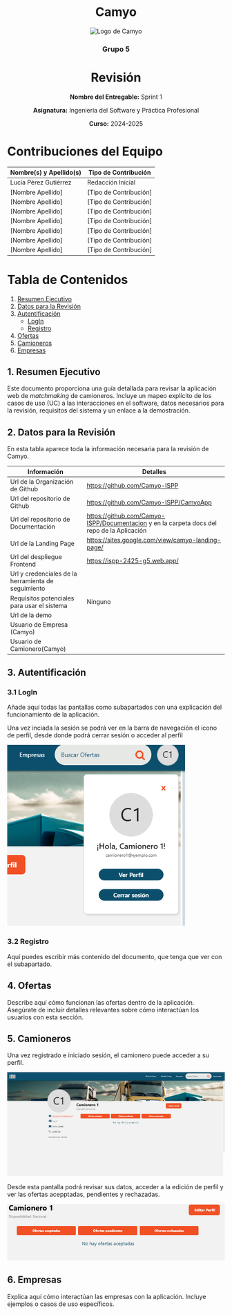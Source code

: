 <h1 align="center">
  Camyo
</h1>

<p align="center">
  <img src="https://i.imgur.com/C72nY4p.png" alt="Logo de Camyo" width="150">
</p>

<h3 align="center">
  <strong>Grupo 5</strong>
</h3>

<h1 align="center">
  <strong>Revisión</strong>
</h1>

<p align="center">
  <strong>Nombre del Entregable:</strong> Sprint 1 
</p>
<p align="center">
  <strong>Asignatura:</strong> Ingeniería del Software y Práctica Profesional  
</p>
<p align="center">
  <strong>Curso:</strong> 2024-2025  
</p>

# Contribuciones del Equipo

| Nombre(s) y Apellido(s) | Tipo de Contribución |
| --- | --- |
| Lucía Pérez Gutiérrez | Redacción Inicial |
| [Nombre Apellido] | [Tipo de Contribución] |
| [Nombre Apellido] | [Tipo de Contribución] |
| [Nombre Apellido] | [Tipo de Contribución] |
| [Nombre Apellido] | [Tipo de Contribución] |
| [Nombre Apellido] | [Tipo de Contribución] |
| [Nombre Apellido] | [Tipo de Contribución] |
| [Nombre Apellido] | [Tipo de Contribución] |

# Tabla de Contenidos

1. [Resumen Ejecutivo](#1-resumen-ejecutivo)
2. [Datos para la Revisión](#2-datos-para-la-revisión)
3. [Autentificación](#3-autentificación)
   - [LogIn](#31-login)
   - [Registro](#32-registro)
4. [Ofertas](#4-ofertas)
5. [Camioneros](#5-camioneros)
6. [Empresas](#6-empresas)


## 1. Resumen Ejecutivo

Este documento proporciona una guía detallada para revisar la aplicación web de *matchmaking* de camioneros. Incluye un mapeo explícito de los casos de uso (UC) a las interacciones en el software, datos necesarios para la revisión, requisitos del sistema y un enlace a la demostración.


## 2. Datos para la Revisión

En esta tabla aparece toda la información necesaria para la revisión de Camyo.

| Información | Detalles  |
| --- | --- |
| Url de la Organización de Github | https://github.com/Camyo-ISPP |
| Url del repositorio de Github | https://github.com/Camyo-ISPP/CamyoApp |
| Url del repositorio de Documentación  | https://github.com/Camyo-ISPP/Documentacion y en la carpeta docs del repo de la Aplicación  |
| Url de la Landing Page | https://sites.google.com/view/camyo-landing-page/ |
| Url del despliegue Frontend  | https://ispp-2425-g5.web.app/ |
| Url y credenciales de la herramienta de seguimiento |  |
| Requisitos potenciales para usar el sistema | Ninguno |
| Url de la demo  |  |
| Usuario de Empresa (Camyo) |  |
| Usuario de Camionero(Camyo) |  |


## 3. Autentificación

### 3.1 LogIn

Añade aquí todas las pantallas como subapartados con una explicación del funcionamiento de la aplicación.

Una vez inciada la sesión se podrá ver en la barra de navegación el icono de perfil, desde donde podrá cerrar sesión o acceder al perfil

<img src="images/navbar_camionero_camyo.png">

### 3.2 Registro

Aquí puedes escribir más contenido del documento, que tenga que ver con el subapartado.


## 4. Ofertas

Describe aquí cómo funcionan las ofertas dentro de la aplicación. Asegúrate de incluir detalles relevantes sobre cómo interactúan los usuarios con esta sección.


## 5. Camioneros
Una vez registrado e iniciado sesión, el camionero puede acceder a su perfil.

<img src="images/perfil_camionero_camyo.png">

Desde esta pantalla podrá revisar sus datos, acceder a la edición de perfil y ver las ofertas acepptadas, pendientes y rechazadas.



<img src="images/ofertas_perfil_cam_camyo.png">





## 6. Empresas

Explica aquí cómo interactúan las empresas con la aplicación. Incluye ejemplos o casos de uso específicos.
